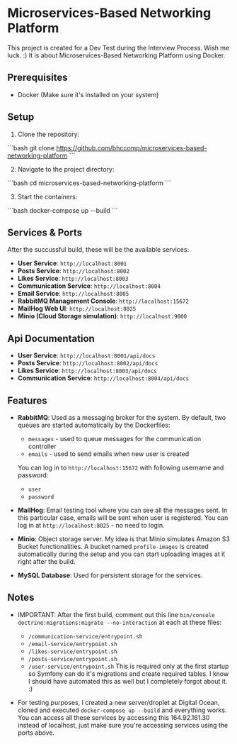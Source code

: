 # Microservices-Based Networking Platform

This project is created for a Dev Test during the Interview Process. Wish me luck. :) It is about Microservices-Based Networking Platform using Docker.

## Prerequisites

- Docker (Make sure it's installed on your system)

## Setup

1. Clone the repository:

\```bash
git clone https://github.com/bhccomp/microservices-based-networking-platform
\```

2. Navigate to the project directory:

\```bash
cd microservices-based-networking-platform
\```

3. Start the containers:

\```bash
docker-compose up --build
\```

## Services & Ports

After the succussful build, these will be the available services:

- **User Service**: `http://localhost:8001` 
- **Posts Service**: `http://localhost:8002`
- **Likes Service**: `http://localhost:8003`
- **Communication Service**: `http://localhost:8004`
- **Email Service**: `http://localhost:8005`
- **RabbitMQ Management Console**: `http://localhost:15672`
- **MailHog Web UI**: `http://localhost:8025`
- **Minio (Cloud Storage simulation)**: `http://localhost:9000`

## Api Documentation
- **User Service**: `http://localhost:8001/api/docs` 
- **Posts Service**: `http://localhost:8002/api/docs`
- **Likes Service**: `http://localhost:8003/api/docs`
- **Communication Service**: `http://localhost:8004/api/docs`

## Features

- **RabbitMQ**: Used as a messaging broker for the system. By default, two queues are started automatically by the Dockerfiles:
  - `messages` - used to queue messages for the communication controller 
  - `emails` - used to send emails when new user is created
  
  You can log in to `http://localhost:15672` with following username and password:
  - `user`
  - `password`

- **MailHog**: Email testing tool where you can see all the messages sent. In this particular case, emails will be sent when user is registered. You can log in at `http://localhost:8025` - no need to login.

- **Minio**: Object storage server. My idea is that Minio simulates Amazon S3 Bucket functionalities. A bucket named `profile-images` is created automatically during the setup and you can start uploading images at it right after the build.

- **MySQL Database**: Used for persistent storage for the services.

## Notes

- IMPORTANT: After the first build, comment out this line `bin/console doctrine:migrations:migrate --no-interaction` at each at these files:
  - `/communication-service/entrypoint.sh`
  - `/email-service/entrypoint.sh`
  - `/likes-service/entrypoint.sh`
  - `/posts-service/entrypoint.sh`
  - `/user-service/entrypoint.sh`
This is required only at the first startup so Symfony can do it's migrations and create required tables. I know I should have automated this as well but I completely forgot about it. :)

- For testing purposes, I created a new server/droplet at Digital Ocean, cloned and executed `docker-compose up --build` and everything works. You can access all these services by accessing this 164.92.161.30 instead of localhost, just make sure you're accessing services using the ports above. 
